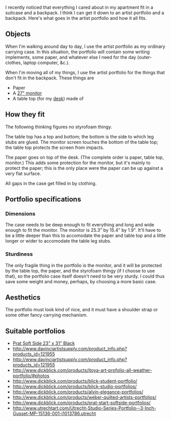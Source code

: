 I recently noticed that everything I cared about in my apartment
fit in a suitcase and a backpack. I think I can get it down to an
artist portfolio and a backpack. Here's what goes in the artist
portfolio and how it all fits.

## Objects
When I'm walking around day to day, I use the artist portfolio
as my ordinary carrying case. In this situation, the portfolio
will contain some writing implements, some paper, and whatever
else I need for the day (outer-clothes, laptop computer, &c.).

When I'm moving all of my things, I use the artist portfolio for
the things that don't fit in the backpack. These things are

* Paper
* A [27" monitor](http://www.newegg.com/Product/Product.aspx?Item=N82E16824005419)
* A table top (for my [desk](/!/desk)) made of

## How they fit
The following thinking figures no styrofoam thingy.

The table top has a top and bottom; the bottom is the side to which
leg stubs are glued.
The monitor screen touches the bottom of the table top; the table top
protects the screen from impacts.

The paper goes on top of the desk. (The complete order is paper, table
top, monitor.) This adds some protection for the monitor, but it's
mainly to protect the paper; this is the only place were the paper can be
up against a very flat surface.

All gaps in the case get filled in by clothing.

## Portfolio specifications

### Dimensions
The case needs to be deep enough to fit everything and long and
wide enough to fit the monitor. The monitor is 25.3" by 15.4" by 1.9".
It'll have to be a little deeper than this to accomodate the
paper and table top and a little longer or wider to accomodate the
table leg stubs.

### Sturdiness
The only fragile thing in the portfolio is the monitor, and it
will be protected by the table top, the paper, and the styrofoam
thingy (if I choose to use that), so the portfolio case itself
doesn't need to be very sturdy. I could thus save some weight and
money, perhaps, by choosing a more basic case.

## Aesthetics
The portfolio must look kind of nice, and it must have a shoulder
strap or some other fancy carrying mechanism.

## Suitable portfolios

* [Prat Soft Side 23" x 31" Black](http://www.aifriedman.com/browse.cfm/prat-soft-side-2-portfolio-23x31-black/4,8926.html)
* http://www.davinciartistsupply.com/product_info.php?products_id=121955
* http://www.davinciartistsupply.com/product_info.php?products_id=121955
* http://www.dickblick.com/products/itoya-art-profolio-all-weather-portfolio/#photos
* http://www.dickblick.com/products/blick-student-portfolio/
* http://www.dickblick.com/products/blick-studio-portfolios/
* http://www.dickblick.com/products/alvin-elegance-portfolios/
* http://www.dickblick.com/products/weber-quilted-artists-portfolios/
* http://www.dickblick.com/products/prat-start-softside-portfolios/
* http://www.utrechtart.com/Utrecht-Studio-Series-Portfolio--3-Inch-Gusset-MP-15136-001-i1013786.utrecht
